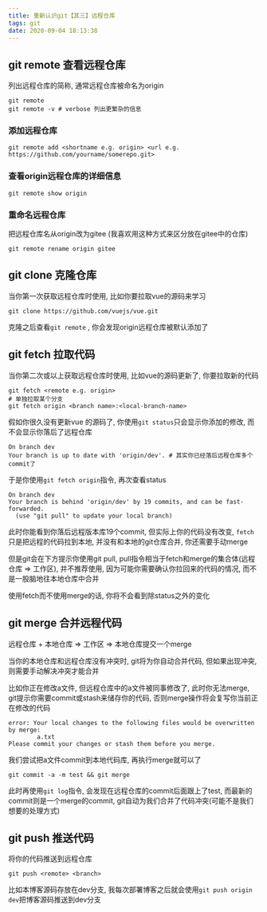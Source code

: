 ```yaml
---
title: 重新认识git【其三】远程仓库
tags: git
date: 2020-09-04 18:13:38
---
```


## git remote 查看远程仓库
列出远程仓库的简称, 通常远程仓库被命名为origin
```
git remote
git remote -v # verbose 列出更繁杂的信息
```

### 添加远程仓库
```
git remote add <shortname e.g. origin> <url e.g. https://github.com/yourname/somerepo.git>
```

### 查看origin远程仓库的详细信息
```
git remote show origin
```

### 重命名远程仓库
把远程仓库名从origin改为gitee (我喜欢用这种方式来区分放在gitee中的仓库)
```
git remote rename origin gitee
```

## git clone 克隆仓库
当你第一次获取远程仓库时使用, 比如你要拉取vue的源码来学习
```
git clone https://github.com/vuejs/vue.git
```
克隆之后查看`git remote` , 你会发现origin远程仓库被默认添加了

## git fetch 拉取代码
当你第二次或以上获取远程仓库时使用, 比如vue的源码更新了, 你要拉取新的代码
```
git fetch <remote e.g. origin>
# 单独拉取某个分支
git fetch origin <branch name>:<local-branch-name>
```

假如你很久没有更新vue 的源码了, 你使用`git status`只会显示你添加的修改, 而不会显示你落后了远程仓库
```
On branch dev
Your branch is up to date with 'origin/dev'. # 其实你已经落后远程仓库多个commit了
```

于是你使用`git fetch origin`指令, 再次查看status
```
On branch dev
Your branch is behind 'origin/dev' by 19 commits, and can be fast-forwarded.
  (use "git pull" to update your local branch)
```
此时你能看到你落后远程版本库19个commit, 但实际上你的代码没有改变, `fetch`只是把远程的代码拉到本地, 并没有和本地的git仓库合并, 你还需要手动merge

但是git会在下方提示你使用git pull, pull指令相当于fetch和merge的集合体(远程仓库 => 工作区), 并不推荐使用, 因为可能你需要确认你拉回来的代码的情况, 而不是一股脑地往本地仓库中合并

使用fetch而不使用merge的话, 你将不会看到除status之外的变化

## git merge 合并远程代码
远程仓库 + 本地仓库 => 工作区 => 本地仓库提交一个merge

当你的本地仓库和远程仓库没有冲突时, git将为你自动合并代码, 但如果出现冲突, 则需要手动解决冲突才能合并

比如你正在修改a文件, 但远程仓库中的a文件被同事修改了, 此时你无法merge, git提示你需要commit或stash来储存你的代码, 否则merge操作将会复写你当前正在修改的代码

```
error: Your local changes to the following files would be overwritten by merge:
        a.txt
Please commit your changes or stash them before you merge.
```

我们尝试把a文件commit到本地代码库, 再执行merge就可以了
```shell script
git commit -a -m test && git merge
```

此时再使用`git log`指令, 会发现在远程仓库的commit后面跟上了test, 而最新的commit则是一个merge的commit, git自动为我们合并了代码冲突(可能不是我们想要的处理方式)

## git push 推送代码
将你的代码推送到远程仓库
```
git push <remote> <branch>
```
比如本博客源码存放在dev分支, 我每次部署博客之后就会使用`git push origin dev`把博客源码推送到dev分支
